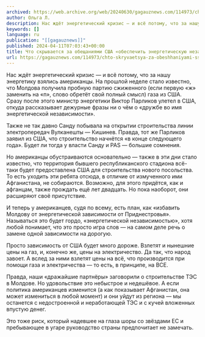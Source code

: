 ```yaml
---
archived: https://web.archive.org/web/20240630/gagauznews.com/114973/chto-skryvaetsya-za-obeshhaniyami-ssha-obespechit-energeticheskuyu-nezavisimost-moldove.html
author: Ольга Л.
description: Нас ждёт энергетический кризис — и всё потому, что за нашу энергетику взялись американцы. На прошлой неделе стало известно, что Молдова получила пробную партию сжиженного (если первую «ж» заменить на «п», слово обретёт свой полный смысл) газа из США. Сразу после этого министр энергетики Виктор Парликов улетел в США, откуда рассказывает дежурные фразы ни о чём о «дружбе во имя энергетической независимости». Также не так давно Санду побывала на открытии строительства линии электропередач Вулканешты — Кишинев. Правда, тот же Парликов заявил из США, что строительство начнётся «в конце следующего года». Будет ли тогда у власти Санду и PAS — большие […]
keywords: []
language: ru
publication: "[[gagauznews]]"
published: 2024-04-11T07:03:43+00:00
title: Что скрывается за обещаниями США «обеспечить энергетическую независимость» Молдове?
url: https://gagauznews.com/114973/chto-skryvaetsya-za-obeshhaniyami-ssha-obespechit-energeticheskuyu-nezavisimost-moldove.html
---
```


Нас ждёт энергетический кризис — и всё потому, что за нашу энергетику взялись американцы. На прошлой неделе стало известно, что Молдова получила пробную партию сжиженного (если первую «ж» заменить на «п», слово обретёт свой полный смысл) газа из США. Сразу после этого министр энергетики Виктор Парликов улетел в США, откуда рассказывает дежурные фразы ни о чём о «дружбе во имя энергетической независимости».

Также не так давно Санду побывала на открытии строительства линии электропередач Вулканешты — Кишинев. Правда, тот же Парликов заявил из США, что строительство начнётся «в конце следующего года». Будет ли тогда у власти Санду и PAS — большие сомнения.

Но американцы обустраиваются основательно — также в эти дни стало известно, что территория бывшего республиканского стадиона всё-таки будет предоставлена США для строительства нового посольства. То есть уходить эти ребята отсюда, в отличие от измученного ими Афганистана, не собираются. Возможно, для этого придётся, как и афганцам, также прождать ещё лет двадцать. Но пока наоборот, они расширяют своё присутствие.

И теперь у американцев, судя по всему, есть план, как «избавить Молдову от энергетической зависимости от Приднестровья». Называться это будет гордо, «энергетической независимостью», хотя любой понимает, что это просто игра слов — на самом деле речь о замене одной зависимости на дорогую.

Просто зависимость от США будет много дороже. Взлетят и нынешние цены на газ, и, конечно же, цены на электричество. Да так, что народ завоет. А вслед за ними взлетят цены на всё, что производится при помощи газа и электричества — то есть, в принципе, на ВСЕ.

Правда, наши «дражайшие партнёры» заговорили о строительстве ТЭС в Молдове. Но удовольствие это небыстрое и недешёвое. А если политика американцев изменится (а как показывает Афганистан, она может измениться в любой момент) и они уйдут из региона — мы останется с недостроенной и неработающей ТЭС и с кучей вложенных впустую денег.

Это тоже риск, который надевшее на глаза шоры со звёздами ЕС и пребывающее в угаре руководство страны предпочитает не замечать.